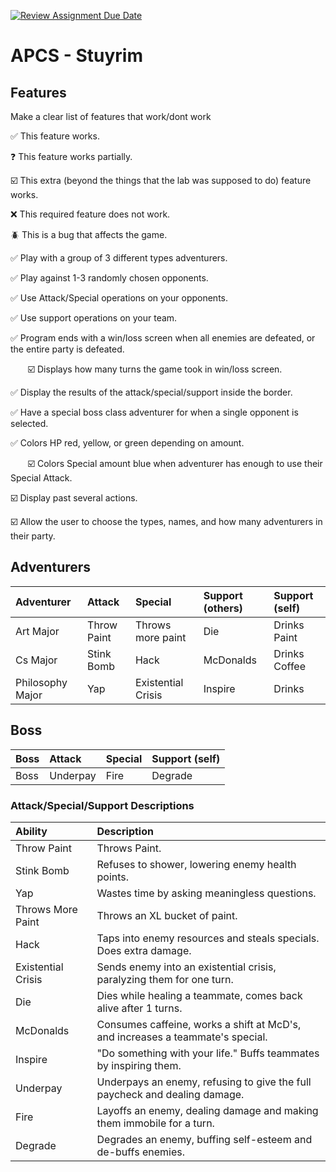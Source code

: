 [![Review Assignment Due Date](https://classroom.github.com/assets/deadline-readme-button-22041afd0340ce965d47ae6ef1cefeee28c7c493a6346c4f15d667ab976d596c.svg)](https://classroom.github.com/a/KprAwj1n)
# APCS - Stuyrim

## Features

Make a clear list of features that work/dont work

:white_check_mark: This feature works.

:question: This feature works partially.

:ballot_box_with_check: This extra (beyond the things that the lab was supposed to do) feature works.

:x: This required feature does not work.

:beetle: This is a bug that affects the game.

:white_check_mark: Play with a group of 3 different types adventurers.

:white_check_mark: Play against 1-3 randomly chosen opponents.

:white_check_mark: Use Attack/Special operations on your opponents. 

:white_check_mark: Use support operations on your team. 

:white_check_mark: Program ends with a win/loss screen when all enemies are defeated, or the entire party is defeated.

&nbsp;&nbsp;&nbsp;&nbsp;&nbsp;&nbsp; :ballot_box_with_check: Displays how many turns the game took in win/loss screen.

:white_check_mark: Display the results of the attack/special/support inside the border.

:white_check_mark: Have a special boss class adventurer for when a single opponent is selected.

:white_check_mark: Colors HP red, yellow, or green depending on amount.

&nbsp;&nbsp;&nbsp;&nbsp;&nbsp;&nbsp; :ballot_box_with_check: Colors Special amount blue when adventurer has enough to use their Special Attack.

:ballot_box_with_check: Display past several actions.

:ballot_box_with_check: Allow the user to choose the types, names, and how many adventurers in their party.


## Adventurers
| Adventurer       | Attack            | Special            | Support (others) | Support (self) |
| :--------------- | :---------------- | :----------------- | :--------------- |:---------------|
| Art Major        | Throw Paint       | Throws more paint  | Die              | Drinks Paint   |
| Cs Major         | Stink Bomb        | Hack               | McDonalds        | Drinks Coffee  |
| Philosophy Major | Yap               | Existential Crisis | Inspire          | Drinks         |

## Boss
| Boss       | Attack      | Special     | Support (self) |
| :--------- | :---------- | :---------- | :------------- |
| Boss       | Underpay    | Fire        | Degrade        |

### Attack/Special/Support Descriptions
| Ability                   | Description                                                                    |
| :------------------------ | :----------------------------------------------------------------------------- |
| Throw Paint               | Throws Paint.                                                                  |
| Stink Bomb                | Refuses to shower, lowering enemy health points.                               |
| Yap                       | Wastes time by asking meaningless questions.                                   |
| Throws More Paint         | Throws an XL bucket of paint.                                                  |
| Hack                      | Taps into enemy resources and steals specials. Does extra damage.              |
| Existential Crisis        | Sends enemy into an existential crisis, paralyzing them for one turn.          |
| Die                       | Dies while healing a teammate, comes back alive after 1 turns.                 |
| McDonalds                 | Consumes caffeine, works a shift at McD's, and increases a teammate's special. |
| Inspire                   | "Do something with your life." Buffs teammates by inspiring them.              |
| Underpay                  | Underpays an enemy, refusing to give the full paycheck and dealing damage.     |
| Fire                      | Layoffs an enemy, dealing damage and making them immobile for a turn.          |
| Degrade                   | Degrades an enemy, buffing self-esteem and de-buffs enemies.                   |
